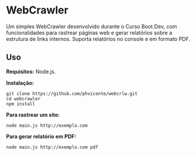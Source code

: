 # WebCrawler

Um simples WebCrawler desenvolvido durante o Curso Boot.Dev, com funcionalidades para rastrear páginas web
e gerar relatórios sobre a estrutura de links internos. Suporta relatórios no console e em formato PDF.

## Uso

**Requisitos:** Node.js.

**Instalação:**
```
git clone https://github.com/phvicente/webcrlw.git
cd webcrawler
npm install
```
**Para rastrear um site:**
```
node main.js http://exemplo.com
```
**Para gerar relatório em PDF:**
```
node main.js http://exemplo.com pdf
```








